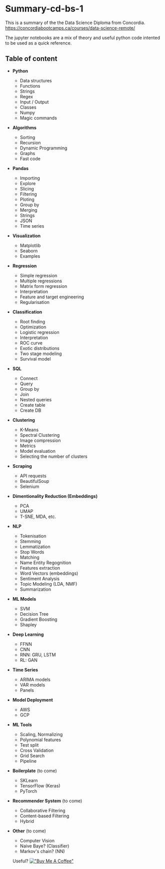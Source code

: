 # Summary-cd-bs-1

This is a summary of the the Data Science Diploma from Concordia.<br>
https://concordiabootcamps.ca/courses/data-science-remote/

The jupyter notebooks are a mix of theory and useful python code intented to be used as a quick reference.

## Table of content

- **Python**
    - Data structures
    - Functions
    - Strings
    - Regex
    - Input / Output
    - Classes
    - Numpy
    - Magic commands
- **Algorithms**
    - Sorting
    - Recursion
    - Dynamic Programming
    - Graphs
    - Fast code
- **Pandas**
    - Importing
    - Explore
    - Slicing
    - Filtering
    - Ploting
    - Group by
    - Merging
    - Strings
    - JSON
    - Time series
- **Visualization**
    - Matplotlib
    - Seaborn
    - Examples
- **Regression**
    - Simple regression
    - Multiple regressions
    - Matrix form regression
    - Interpretation
    - Feature and target engineering
    - Regularisation
- **Classification**
    - Root finding
    - Optimization
    - Logistic regression
    - Interpretation
    - ROC curve
    - Exotic distributions
    - Two stage modeling
    - Survival model
- **SQL**
    - Connect
    - Query
    - Group by
    - Join
    - Nested queries
    - Create table
    - Create DB
- **Clustering**
    - K-Means
    - Spectral Clustering
    - Image compression
    - Metrics
    - Model evaluation
    - Selecting the number of clusters 
- **Scraping**
    - API requests
    - BeautifulSoup
    - Selenium
- **Dimentionality Reduction (Embeddings)**
    - PCA
    - UMAP
    - T-SNE, MDA, etc.
- **NLP**
    - Tokenisation
    - Stemming
    - Lemmatization
    - Stop Words
    - Matching
    - Name Entity Regognition
    - Features extraction
    - Word Vectors (embeddings)
    - Sentiment Analysis
    - Topic Modeling (LDA, NMF)
    - Summarization
- **ML Models**
    - SVM
    - Decision Tree
    - Gradient Boosting
    - Shapley
- **Deep Learning**
    - FFNN
    - CNN
    - RNN: GRU, LSTM 
    - RL: GAN
- **Time Series**
    - ARIMA models
    - VAR models
    - Panels
- **Model Deployment**
    - AWS
    - GCP
- **ML Tools**
    - Scaling, Normalizing
    - Polynomial features
    - Test split
    - Cross Validation
    - Grid Search
    - Pipeline
- **Boilerplate** (to come)
    - SKLearn
    - TensorFlow (Keras)
    - PyTorch 
- **Recommender System** (to come)
    - Collaborative Filtering
    - Content-based Filtering
    - Hybrid
- **Other** (to come)
    - Computer Vision
    - Naive Baye? (Classifier)
    - Markov's chain? (NN)
    
    Useful?
    [!["Buy Me A Coffee"](https://www.buymeacoffee.com/assets/img/custom_images/orange_img.png)](https://www.buymeacoffee.com/martindionne)
